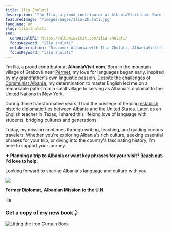 ```yaml
---
title: Ilia Zhulati
description: "I'm Ilia, a proud contributor at AlbaniaVisit.com. Born in the mountain village of Grabovë near Përmet, I served as Albania's diplomat to the U.N. and later as an English teacher in Texas."
featuredImage: "/images/pages/Ilia-Zhulati.jpg"
language: en
slug: ilia-zhulati
seo:
  canonicalURL: https://albaniavisit.com/ilia-zhulati/
  focusKeyword: "ilia zhulati"
  metaDescription: "Discover Albania with Ilia Zhulati, AlbaniaVisit's insightful author and dedicated language tutor. Experience Albania's richness through his authentic writings."
  focusKeyword: "ilia zhulati"
---
```


I'm Ilia, a proud contributor at **AlbaniaVisit.com**. Born in the mountain village of Grabovë near [Përmet](https://albaniavisit.com/destinations/permet/), my love for languages began early, inspired by my grandfather's own linguistic passion. Despite the challenges of [Communist Albania](https://albaniavisit.com/communist-era/), my determination to master English led me on a remarkable path-from a small village to serving as Albania's diplomat to the United Nations in New York.

During those transformative years, I had the privilege of helping [establish historic diplomatic ties](https://albaniavisit.com/untold-secrets-albanian-diplomacy/) between Albania and the United States. Later, as an English teacher in Texas, I shared this lifelong love of language with students, bridging cultures and generations.

Today, my mission continues through writing, teaching, and guiding curious travelers. Whether you're exploring Albania's rich culture, seeking essential phrases for your trip, or diving into the country's fascinating history, I'm here to support your journey.

**✦ Planning a trip to Albania or want key phrases for your visit? [Reach out](mailto:iliazhulati+av@gmail.com)-I'd love to help.**

Looking forward to sharing Albania's language and culture with you.

![](https://albaniavisit.com/wp-content/cache/breeze-extra/gravatars/b4f16392feadc07717b5d523f985c77b17fbdb0ea8d23187ac8ef354dc61201a)

**__Former Diplomat, Albanian Mission to the U.N__.**

ilia

### Get a copy of my [**new book**](https://albaniavisit.com/sq/politika-turistike/duke-thyer-perden-e-hekurt/) ⤸

![Lifting the Iron Curtain Book](/images/pages/Lifting_The_Iron_Curtain.png)